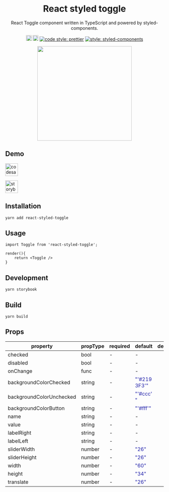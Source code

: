 <h1 align="center">
	React styled toggle
</h1>
<p align="center">
React Toggle component written in TypeScript and powered by styled-components.
</p>
<p align="center">
	<a href="https://badge.fury.io/js/react-styled-toggle"><img src="https://badge.fury.io/js/react-styled-toggle.svg" alt="npm version" height="18"></a>
	<img src="https://badges.frapsoft.com/typescript/code/typescript.svg?v=101" alt="npm version" height="18">
    <a href='https://github.com/prettier/prettier'> <img src='https://img.shields.io/badge/code_style-prettier-ff69b4.svg?style=flat-square' alt='code style: prettier'></a>
    <a href='https://github.com/styled-components/styled-components'> <img src='https://img.shields.io/badge/style-%F0%9F%92%85%20styled--components-orange.svg?colorB=daa357&colorA=db748e' alt='style: styled-components'></a>
</p>

<p align="center">
	<img src="https://raw.githubusercontent.com/guillaumemorin/react-styled-toggle/master/screenshot.png" width="300" />
</p>

## Demo

<a href="https://codesandbox.io/s/react-styled-toggle-grl6dh"> <img src="https://codesandbox.io/static/img/play-codesandbox.svg" alt="codesandebox" height="40"></a>

<a href="https://guillaumemorin.github.io/react-styled-toggle/"> <img src="https://cdn.jsdelivr.net/gh/storybookjs/brand@master/badge/badge-storybook.svg" alt="storybook" height="40"></a>

## Installation

```
yarn add react-styled-toggle
```

## Usage

```
import Toggle from 'react-styled-toggle';

render(){
	return <Toggle />
}
```

## Development

```
yarn storybook
```

## Build

```
yarn build
```

## Props

<table class="css-1ytzlk7"><thead><tr><th class="css-d52hbj">property</th><th class="css-d52hbj">propType</th><th class="css-d52hbj">required</th><th class="css-d52hbj">default</th><th class="css-d52hbj">description</th></tr></thead><tbody><tr><td class="css-1ygfcef">checked</td><td class="css-1ygfcef"><span>bool</span></td><td class="css-d52hbj">-</td><td class="css-d52hbj">-</td><td class="css-d52hbj"></td></tr><tr><td class="css-1ygfcef">disabled</td><td class="css-1ygfcef"><span>bool</span></td><td class="css-d52hbj">-</td><td class="css-d52hbj">-</td><td class="css-d52hbj"></td></tr><tr><td class="css-1ygfcef">onChange</td><td class="css-1ygfcef"><span>func</span></td><td class="css-d52hbj">-</td><td class="css-d52hbj">-</td><td class="css-d52hbj"></td></tr><tr><td class="css-1ygfcef">backgroundColorChecked</td><td class="css-1ygfcef"><span>string</span></td><td class="css-d52hbj">-</td><td class="css-d52hbj"><span style="color: rgb(34, 34, 170); word-break: break-word;">"'#2193F3'"</span></td><td class="css-d52hbj"></td></tr><tr><td class="css-1ygfcef">backgroundColorUnchecked</td><td class="css-1ygfcef"><span>string</span></td><td class="css-d52hbj">-</td><td class="css-d52hbj"><span style="color: rgb(34, 34, 170); word-break: break-word;">"'#ccc'"</span></td><td class="css-d52hbj"></td></tr><tr><td class="css-1ygfcef">backgroundColorButton</td><td class="css-1ygfcef"><span>string</span></td><td class="css-d52hbj">-</td><td class="css-d52hbj"><span style="color: rgb(34, 34, 170); word-break: break-word;">"'#fff'"</span></td><td class="css-d52hbj"></td></tr><tr><td class="css-1ygfcef">name</td><td class="css-1ygfcef"><span>string</span></td><td class="css-d52hbj">-</td><td class="css-d52hbj">-</td><td class="css-d52hbj"></td></tr><tr><td class="css-1ygfcef">value</td><td class="css-1ygfcef"><span>string</span></td><td class="css-d52hbj">-</td><td class="css-d52hbj">-</td><td class="css-d52hbj"></td></tr><tr><td class="css-1ygfcef">labelRight</td><td class="css-1ygfcef"><span>string</span></td><td class="css-d52hbj">-</td><td class="css-d52hbj">-</td><td class="css-d52hbj"></td></tr><tr><td class="css-1ygfcef">labelLeft</td><td class="css-1ygfcef"><span>string</span></td><td class="css-d52hbj">-</td><td class="css-d52hbj">-</td><td class="css-d52hbj"></td></tr><tr><td class="css-1ygfcef">sliderWidth</td><td class="css-1ygfcef"><span>number</span></td><td class="css-d52hbj">-</td><td class="css-d52hbj"><span style="color: rgb(34, 34, 170); word-break: break-word;">"26"</span></td><td class="css-d52hbj"></td></tr><tr><td class="css-1ygfcef">sliderHeight</td><td class="css-1ygfcef"><span>number</span></td><td class="css-d52hbj">-</td><td class="css-d52hbj"><span style="color: rgb(34, 34, 170); word-break: break-word;">"26"</span></td><td class="css-d52hbj"></td></tr><tr><td class="css-1ygfcef">width</td><td class="css-1ygfcef"><span>number</span></td><td class="css-d52hbj">-</td><td class="css-d52hbj"><span style="color: rgb(34, 34, 170); word-break: break-word;">"60"</span></td><td class="css-d52hbj"></td></tr><tr><td class="css-1ygfcef">height</td><td class="css-1ygfcef"><span>number</span></td><td class="css-d52hbj">-</td><td class="css-d52hbj"><span style="color: rgb(34, 34, 170); word-break: break-word;">"34"</span></td><td class="css-d52hbj"></td></tr><tr><td class="css-1ygfcef">translate</td><td class="css-1ygfcef"><span>number</span></td><td class="css-d52hbj">-</td><td class="css-d52hbj"><span style="color: rgb(34, 34, 170); word-break: break-word;">"26"</span></td><td class="css-d52hbj"></td></tr></tbody></table>
